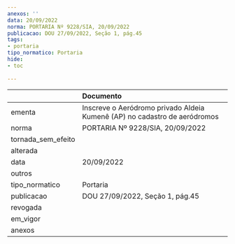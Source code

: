 ```yaml
---
anexos: ''
data: 20/09/2022
norma: PORTARIA Nº 9228/SIA, 20/09/2022
publicacao: DOU 27/09/2022, Seção 1, pág.45
tags:
- portaria
tipo_normatico: Portaria
hide: 
- toc 
 
---
```


|                    | Documento                                                                 |
|:-------------------|:--------------------------------------------------------------------------|
| ementa             | Inscreve o Aeródromo privado Aldeia Kumenê (AP) no cadastro de aeródromos |
| norma              | PORTARIA Nº 9228/SIA, 20/09/2022                                          |
| tornada_sem_efeito |                                                                           |
| alterada           |                                                                           |
| data               | 20/09/2022                                                                |
| outros             |                                                                           |
| tipo_normatico     | Portaria                                                                  |
| publicacao         | DOU 27/09/2022, Seção 1, pág.45                                           |
| revogada           |                                                                           |
| em_vigor           |                                                                           |
| anexos             |                                                                           |